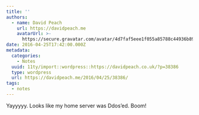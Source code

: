 ```yaml
---
title: ''
authors:
  - name: David Peach
    url: https://davidpeach.me
    avatarUrl: >-
      https://secure.gravatar.com/avatar/4d7faf5eee1f055a85788c44936b8995eaab6dfb004e7854ec747ccb272e91ee?s=96&d=mm&r=g
date: 2016-04-25T17:42:00.000Z
metadata:
  categories:
    - Notes
  uuid: 11ty/import::wordpress::https://davidpeach.co.uk/?p=38386
  type: wordpress
  url: https://davidpeach.me/2016/04/25/38386/
tags:
  - notes
---
```

Yayyyyy. Looks like my home server was Ddos’ed. Boom!